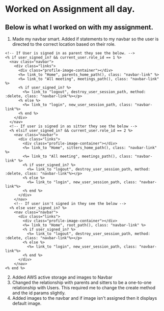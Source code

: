 # Worked on Assignment all day.
## Below is what I worked on with my assignment.

1. Made my navbar smart. Added if statements to my navbar so the user is directed to the correct location based on their role.
```
<!-- If User is signed in as parent they see the below. -->
<% if user_signed_in? && current_user.role_id == 1 %>
  <nav class="navbar">
    <div class="links">
      <div class="profile-image-container"></div>
      <%= link_to "Home", parents_home_path(), class: "navbar-link" %>
      <%= link_to "All meeting", meetings_path(), class: "navbar-link" %>
      <% if user_signed_in? %>
        <%= link_to "logout", destroy_user_session_path, method: :delete, class: "navbar-link"%></p>
      <% else %>
        <%= link_to "login", new_user_session_path, class: "navbar-link"%>
      <% end %>
    </div>
  </nav>
  <!-- If user is signed in as sitter they see the below -->
  <% elsif user_signed_in? && current_user.role_id == 2 %>
    <nav class="navbar">
      <div class="links">
        <div class="profile-image-container"></div>
        <%= link_to "Home", sitters_home_path(), class: "navbar-link" %>
        <%= link_to "All meeting", meetings_path(), class: "navbar-link" %>
        <% if user_signed_in? %>
          <%= link_to "logout", destroy_user_session_path, method: :delete, class: "navbar-link"%></p>
        <% else %>
          <%= link_to "login", new_user_session_path, class: "navbar-link"%>
        <% end %>
      </div>
    </nav>
    <!-- If user isn't signed in they see the below -->
  <% else user_signed_in? %>
    <nav class="navbar">
      <div class="links">
        <div class="profile-image-container"></div>
        <%= link_to "Home", root_path(), class: "navbar-link" %>
        <% if user_signed_in? %>
          <%= link_to "logout", destroy_user_session_path, method: :delete, class: "navbar-link"%></p>
        <% else %>
          <%= link_to "login", new_user_session_path, class: "navbar-link"%>
        <% end %>
      </div>
    </nav>
<% end %>
```

2. Added AWS active storage and images to Navbar
3. Changed the relationship with parents and sitters to be a one-to-one relationship with Users. This required me to change the create method and the id params slightly. 
4. Added images to the navbar and if image isn't assigned then it displays default image. 
